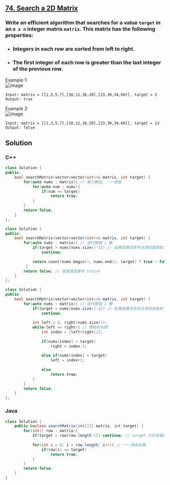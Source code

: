 ## [74. Search a 2D Matrix](https://leetcode.com/problems/search-a-2d-matrix/)

### Write an efficient algorithm that searches for a value `target` in an `m x n` integer matrix `matrix`. This matrix has the following properties:
* ### Integers in each row are sorted from left to right.  
* ### The first integer of each row is greater than the last integer of the previous row.  


Example 1:  
![image](https://assets.leetcode.com/uploads/2020/10/05/mat.jpg)  
```
Input: matrix = [[1,3,5,7],[10,11,16,20],[23,30,34,60]], target = 3
Output: true
```
Example 2:  
![image](https://assets.leetcode.com/uploads/2020/10/05/mat2.jpg)   
```
Input: matrix = [[1,3,5,7],[10,11,16,20],[23,30,34,60]], target = 13
Output: false
```


## Solution  

### C++  
```c++
class Solution {
public:
    bool searchMatrix(vector<vector<int>>& matrix, int target) {
        for(auto nums : matrix){ // 暴力解法, 一一檢查
            for(auto num : nums){
                if(num == target)
                    return true;
            }
        }
        return false;
    }
};
```

```c++
class Solution {
public:
    bool searchMatrix(vector<vector<int>>& matrix, int target) {
        for(auto nums : matrix){ // 迭代整個 i 層
            if(target > nums[nums.size()-1]) // 如果該層沒有符合項目就跳到下一層
                continue;
            
            return count(nums.begin(), nums.end(), target) ? true : false; // 直接用 count() 判斷是否存在該層
         }
        return false; // 結尾還是要有 return
    }
};
```

```c++
class Solution {
public:
    bool searchMatrix(vector<vector<int>>& matrix, int target) {
        for(auto nums : matrix){ // 迭代整個 i 層
            if(target > nums[nums.size()-1]) // 如果該層沒有符合項目就跳到下一層
                continue;
            
            int left = 0, right(nums.size());
            while(left <= right){ // 雙指針判斷
                int index = (left+right)/2;
                
                if(nums[index] > target) 
                    right = index-1;
                
                else if(nums[index] < target)
                    left = index+1;
                
                else
                    return true;
            }
        }
        return false;
    }
};
```


### Java  
```java
class Solution {
    public boolean searchMatrix(int[][] matrix, int target) {
        for(int[] row : matrix){
            if(target > row[row.length-1]) continue; // target 大於該層的最後一個就往下一層
            
            for(int i = 0; i < row.length; i++){ // 一一檢查該層
                if(row[i] == target)
                    return true;
            }
        }
        return false;
    }
}
```
